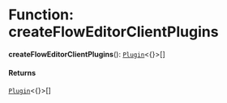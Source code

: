 # Function: createFlowEditorClientPlugins

**createFlowEditorClientPlugins**(): [`Plugin`](/en/auto-docs/fixed-layout-editor/variables/Plugin-1.md)<{}>\[]

#### Returns

[`Plugin`](/en/auto-docs/fixed-layout-editor/variables/Plugin-1.md)<{}>\[]
